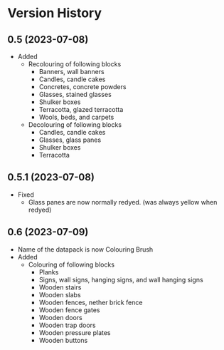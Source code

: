 # Version History
## 0.5 (2023-07-08)
* Added
  * Recolouring of following blocks
    * Banners, wall banners
    * Candles, candle cakes
    * Concretes, concrete powders
    * Glasses, stained glasses
    * Shulker boxes
    * Terracotta, glazed terracotta
    * Wools, beds, and carpets
  * Decolouring of following blocks
    * Candles, candle cakes
    * Glasses, glass panes
    * Shulker boxes
    * Terracotta
## 0.5.1 (2023-07-08)
* Fixed
  * Glass panes are now normally redyed. (was always yellow when redyed)
## 0.6 (2023-07-09)
* Name of the datapack is now Colouring Brush
* Added
  * Colouring of following blocks
    * Planks
    * Signs, wall signs, hanging signs, and wall hanging signs
    * Wooden stairs
    * Wooden slabs
    * Wooden fences, nether brick fence
    * Wooden fence gates
    * Wooden doors
    * Wooden trap doors
    * Wooden pressure plates
    * Wooden buttons
